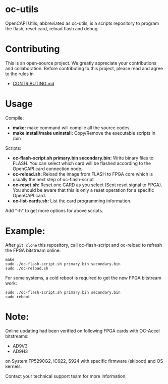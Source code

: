 # oc-utils
OpenCAPI Utils, abbreviated as oc-utils, is a scripts repository to program the flash, reset card, reload flash and debug.

# Contributing
This is an open-source project. We greatly appreciate your contributions and collaboration.
Before contributing to this project, please read and agree to the rules in
* [CONTRIBUTING.md](CONTRIBUTING.md)

# Usage
Compile:

* **make:** make command will compile all the source codes.
* **make install/make uninstall:** Copy/Remove the executable scripts in /bin

Scripts:

* **oc-flash-script.sh primary.bin secondary.bin:** Write binary files to FLASH. You can select which card will be flashed according to the OpenCAPI card connection node.
* **oc-reload.sh:** Reload the image from FLASH to FPGA core which is usually the next step of oc-flash-script
* **oc-reset.sh:** Reset one CARD as you select (Sent reset signal to FPGA). You should be aware that this is only a reset operation for a specific OpenCAPI card.
* **oc-list-cards.sh:** List the card programming information. 

Add "-h" to get more options for above scripts.

# Example:
After `git clone` this repository, call oc-flash-script and oc-reload to refresh the FPGA bitstream online. 

```
make
sudo ./oc-flash-script.sh primary.bin secondary.bin
sudo ./oc-reload.sh
```

For some systems, a cold reboot is required to get the new FPGA bitstream work:
```
sudo ./oc-flash-script.sh primary.bin secondary.bin
sudo reboot
```

# Note: 

Online updating had been verified on following FPGA cards with OC-Accel bitstreams:

* AD9V3
* AD9H3

on System FP5290G2, IC922, S924 with specific firmware (skiboot) and OS kernels. 

Contact your technical support team for more information.



